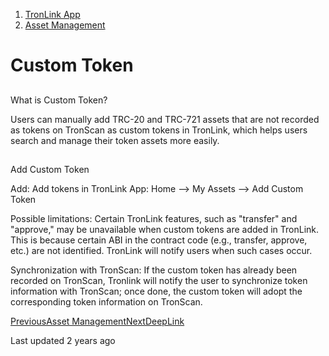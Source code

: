   1. [TronLink App](/tronlink-app)
  2. [Asset Management](/tronlink-app/asset-management)



# Custom Token

## 

What is Custom Token?

Users can manually add TRC-20 and TRC-721 assets that are not recorded as tokens on TronScan as custom tokens in TronLink, which helps users search and manage their token assets more easily.

## 

Add Custom Token

Add: Add tokens in TronLink App: Home --> My Assets --> Add Custom Token

Possible limitations: Certain TronLink features, such as "transfer" and "approve," may be unavailable when custom tokens are added in TronLink. This is because certain ABI in the contract code (e.g., transfer, approve, etc.) are not identified. TronLink will notify users when such cases occur.

Synchronization with TronScan: If the custom token has already been recorded on TronScan, Tronlink will notify the user to synchronize token information with TronScan; once done, the custom token will adopt the corresponding token information on TronScan.

[PreviousAsset Management](/tronlink-app/asset-management)[NextDeepLink](/tronlink-app/deeplink)

Last updated 2 years ago
